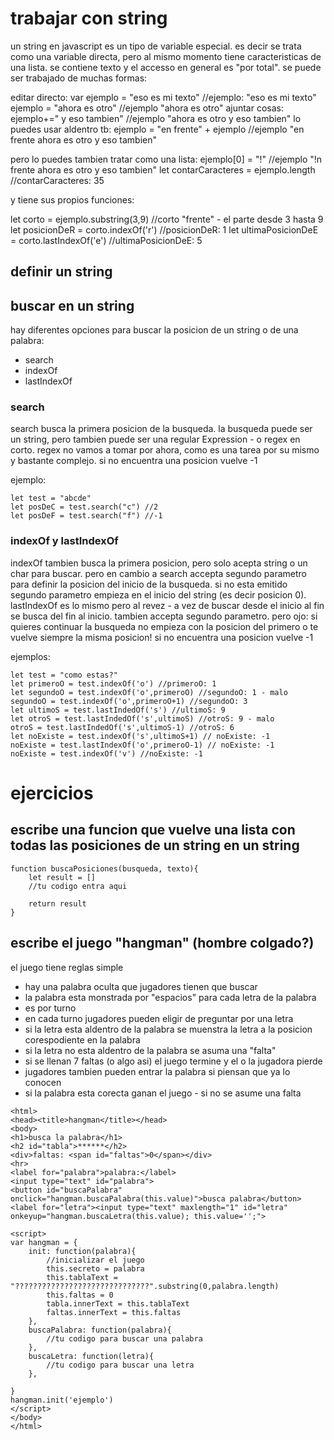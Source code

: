 # trabajar con string

un string en javascript es un tipo de variable especial. es decir se trata como una variable directa, pero al mismo momento tiene caracteristicas de una lista. 
se contiene texto y el accesso en general es "por total". se puede ser trabajado de muchas formas:

editar directo:
var ejemplo = "eso es mi texto" //ejemplo: "eso es mi texto"
ejemplo = "ahora es otro" //ejemplo "ahora es otro"
ajuntar cosas:
ejemplo+=" y eso tambien" //ejemplo "ahora es otro y eso tambien"
lo puedes usar aldentro tb:
ejemplo = "en frente" + ejemplo //ejemplo "en frente ahora es otro y eso tambien"

pero lo puedes tambien tratar como una lista:
ejemplo[0] = "!" //ejemplo "!n frente ahora es otro y eso tambien"
let contarCaracteres = ejemplo.length //contarCaracteres: 35

y tiene sus propios funciones:

let corto = ejemplo.substring(3,9) //corto "frente" - el parte desde 3 hasta 9
let posicionDeR = corto.indexOf('r') //posicionDeR: 1
let ultimaPosicionDeE = corto.lastIndexOf('e') //ultimaPosicionDeE: 5

## definir un string

## buscar en un string

hay diferentes opciones para buscar la posicion de un string o de una palabra:
- search
- indexOf
- lastIndexOf


### search

search busca la primera posicion de la busqueda. la busqueda puede ser un string, pero tambien puede ser una regular Expression - o regex en corto. 
regex no vamos a tomar por ahora, como es una tarea por su mismo y bastante complejo. 
si no encuentra una posicion vuelve -1

ejemplo:
```
let test = "abcde"
let posDeC = test.search("c") //2
let posDeF = test.search("f") //-1
```

### indexOf y lastIndexOf

indexOf tambien busca la primera posicion, pero solo acepta string o un char para buscar. 
pero en cambio a search accepta segundo parametro para definir la posicion del inicio de la busqueda. si no esta emitido segundo parametro 
empieza en el inicio del string (es decir posicion 0). 
lastIndexOf es lo mismo pero al revez - a vez de buscar desde el inicio al fin se busca del fin al inicio. tambien accepta segundo parametro. 
pero ojo: si quieres continuar la busqueda no empieza con la posicion del primero o te vuelve siempre la misma posicion! 
si no encuentra una posicion vuelve -1

ejemplos: 
```
let test = "como estas?"
let primeroO = test.indexOf('o') //primeroO: 1
let segundoO = test.indexOf('o',primeroO) //segundoO: 1 - malo
segundoO = test.indexOf('o',primeroO+1) //segundoO: 3
let ultimoS = test.lastIndedOf('s') //ultimoS: 9
let otroS = test.lastIndedOf('s',ultimoS) //otroS: 9 - malo
otroS = test.lastIndedOf('s',ultimoS-1) //otroS: 6
let noExiste = test.indexOf('s',ultimoS+1) // noExiste: -1
noExiste = test.lastIndexOf('o',primeroO-1) // noExiste: -1
noExiste = test.indexOf('v') //noExiste: -1
```

# ejercicios 

## escribe una funcion que vuelve una lista con todas las posiciones de un string en un string

```
function buscaPosiciones(busqueda, texto){
    let result = []
    //tu codigo entra aqui

    return result
}

```

## escribe el juego "hangman" (hombre colgado?)

el juego tiene reglas simple
- hay una palabra oculta que jugadores tienen que buscar
- la palabra esta monstrada por "espacios" para cada letra de la palabra
- es por turno
- en cada turno jugadores pueden eligir de preguntar por una letra
- si la letra esta aldentro de la palabra se muenstra la letra a la posicion corespodiente en la palabra
- si la letra no esta aldentro de la palabra se asuma una "falta"
- si se llenan 7 faltas (o algo asi) el juego termine y el o la jugadora pierde
- jugadores tambien pueden entrar la palabra si piensan que ya lo conocen
- si la palabra esta corecta ganan el juego - si no se asume una falta


```
<html>
<head><title>hangman</title></head>
<body>
<h1>busca la palabra</h1>
<h2 id="tabla">******</h2>
<div>faltas: <span id="faltas">0</span></div>
<hr>
<label for="palabra">palabra:</label>
<input type="text" id="palabra">
<button id="buscaPalabra" onclick="hangman.buscaPalabra(this.value)">busca palabra</button>
<label for="letra"><input type="text" maxlength="1" id="letra" onkeyup="hangman.buscaLetra(this.value); this.value='';">

<script>
var hangman = {
    init: function(palabra){  
        //inicializar el juego
        this.secreto = palabra
        this.tablaText = "??????????????????????????????".substring(0,palabra.length)
        this.faltas = 0
        tabla.innerText = this.tablaText
        faltas.innerText = this.faltas
    },
    buscaPalabra: function(palabra){
        //tu codigo para buscar una palabra     
    },
    buscaLetra: function(letra){
        //tu codigo para buscar una letra
    },

}
hangman.init('ejemplo')
</script>
</body>
</html>

```
